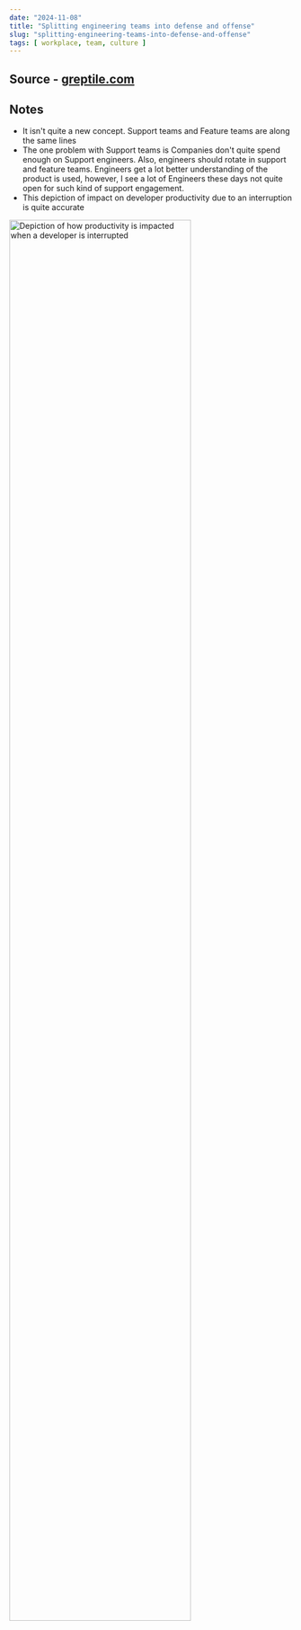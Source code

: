 ```yaml
---
date: "2024-11-08"
title: "Splitting engineering teams into defense and offense"
slug: "splitting-engineering-teams-into-defense-and-offense"
tags: [ workplace, team, culture ]
---
```




## Source - [greptile.com][1]

## Notes
* It isn't quite a new concept. Support teams and Feature teams are along the same lines
* The one problem with Support teams is Companies don't quite spend enough on Support engineers. Also, engineers should rotate in support and feature teams. Engineers get a lot better understanding of the product is used, however, I see a lot of Engineers these days not quite open for such kind of support engagement.
* This depiction of impact on developer productivity due to an interruption is quite accurate

<img src="https://www.greptile.com/5-min.png" alt="Depiction of how productivity is impacted when a developer is interrupted" class="image-center" width="80%" />



   [1]: https://www.greptile.com/blog/how-we-engineer
